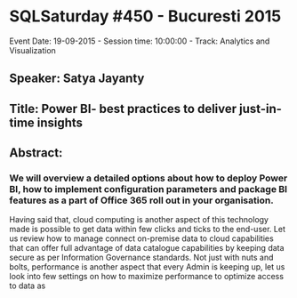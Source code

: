 # SQLSaturday #450 - Bucuresti 2015
Event Date: 19-09-2015 - Session time: 10:00:00 - Track: Analytics and Visualization
## Speaker: Satya Jayanty
## Title: Power BI- best practices to deliver just-in-time insights
## Abstract:
### We will overview a detailed options about how to deploy Power BI, how to implement configuration parameters and package BI features as a part of Office 365 roll out in your organisation.

Having said that, cloud computing is another aspect of this technology made is possible to get data within few clicks and ticks to the end-user. Let us review how to manage  connect on-premise data to cloud capabilities that can offer full advantage of data catalogue capabilities by keeping data secure as per Information Governance standards.  Not just with nuts and bolts, performance is another aspect that every Admin is keeping up, let us look into few settings on how to maximize performance to optimize access to data as 
